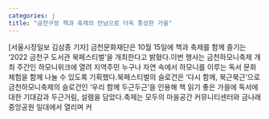 ```yaml
---
categories: j
title: "금천구정 책과 축제의 만남으로 더욱 풍성한 가을"
---
```

[서울시정일보 김삼종 기자] 금천문화재단은 10월 15일에 책과 축제를 함께 즐기는 ‘2022 금천구 도서관 북페스티벌’을 개최한다고 밝혔다.이번 행사는 금천하모니축제 개최 주간인 하모니위크에 열려 지역주민 누구나 자연 속에서 하모니를 이루는 독서 문화 체험을 함께 나눌 수 있도록 기획했다.북페스티벌의 슬로건은 ‘다시 함께, 북근북근’으로 금천하모니축제의 슬로건인 ‘우리 함께 두근두근’을 인용해 책 읽기 좋은 가을에 독서에 대한 기대감과 두근거림, 설렘을 담았다.축제는 모두의 마을공간 커뮤니티센터와 금나래중앙공원 일대에서 열리며 커
